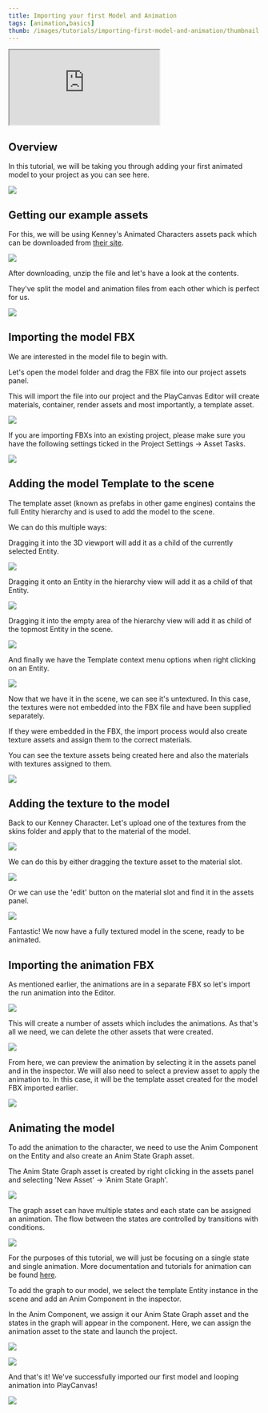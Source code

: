 ```yaml
---
title: Importing your first Model and Animation
tags: [animation,basics]
thumb: /images/tutorials/importing-first-model-and-animation/thumbnail.jpg
---
```


<div className="iframe-container">
    <iframe loading="lazy" src="https://www.youtube.com/embed/r0LYQw7laRA" title="YouTube video player" allow="accelerometer; autoplay; clipboard-write; encrypted-media; gyroscope; picture-in-picture" allowfullscreen></iframe>
</div>

## Overview

In this tutorial, we will be taking you through adding your first animated model to your project as you can see here.

![](/images/tutorials/importing-first-model-and-animation/preview.gif)

## Getting our example assets

For this, we will be using Kenney's Animated Characters assets pack which can be downloaded from [their site][kenney-site].

![](/images/tutorials/importing-first-model-and-animation/kenney-site.jpg)

After downloading, unzip the file and let's have a look at the contents.

They've split the model and animation files from each other which is perfect for us.

![](/images/tutorials/importing-first-model-and-animation/asset-pack-contents.png)

## Importing the model FBX

We are interested in the model file to begin with.

Let's open the model folder and drag the FBX file into our project assets panel.

This will import the file into our project and the PlayCanvas Editor will create materials, container, render assets and most importantly, a template asset.

![](/images/tutorials/importing-first-model-and-animation/importing-model-fbx.gif)

If you are importing FBXs into an existing project, please make sure you have the following settings ticked in the Project Settings -> Asset Tasks.

![](/images/tutorials/importing-first-model-and-animation/asset-tasks-settings.png)

## Adding the model Template to the scene

The template asset (known as prefabs in other game engines) contains the full Entity hierarchy and is used to add the model to the scene.

We can do this multiple ways:

Dragging it into the 3D viewport will add it as a child of the currently selected Entity.

![](/images/tutorials/importing-first-model-and-animation/template-add-scene-view.gif)

Dragging it onto an Entity in the hierarchy view will add it as a child of that Entity.

![](/images/tutorials/importing-first-model-and-animation/template-add-on-entity.gif)

Dragging it into the empty area of the hierarchy view will add it as child of the topmost Entity in the scene.

![](/images/tutorials/importing-first-model-and-animation/template-add-scene-hierarchy-area.gif)

And finally we have the Template context menu options when right clicking on an Entity.

![](/images/tutorials/importing-first-model-and-animation/template-add-context-menu.gif)

Now that we have it in the scene, we can see it's untextured. In this case, the textures were not embedded into the FBX file and have been supplied separately.

If they were embedded in the FBX, the import process would also create texture assets and assign them to the correct materials.

You can see the texture assets being created here and also the materials with textures assigned to them.

![](/images/tutorials/importing-first-model-and-animation/embedded-textures-fbx-example.png)

## Adding the texture to the model

Back to our Kenney Character. Let's upload one of the textures from the skins folder and apply that to the material of the model.

![](/images/tutorials/importing-first-model-and-animation/importing-texture.gif)

We can do this by either dragging the texture asset to the material slot.

![](/images/tutorials/importing-first-model-and-animation/texture-to-material.gif)

Or we can use the 'edit' button on the material slot and find it in the assets panel.

![](/images/tutorials/importing-first-model-and-animation/material-pick-texture.gif)

Fantastic! We now have a fully textured model in the scene, ready to be animated.

## Importing the animation FBX

As mentioned earlier, the animations are in a separate FBX so let's import the run animation into the Editor.

![](/images/tutorials/importing-first-model-and-animation/importing-animation-fbx.gif)

This will create a number of assets which includes the animations. As that's all we need, we can delete the other assets that were created.

![](/images/tutorials/importing-first-model-and-animation/delete-animation-files.png)

From here, we can preview the animation by selecting it in the assets panel and in the inspector. We will also need to select a preview asset to apply the animation to. In this case, it will be the template asset created for the model FBX imported earlier.

![](/images/tutorials/importing-first-model-and-animation/animation-preview.gif)

## Animating the model

To add the animation to the character, we need to use the Anim Component on the Entity and also create an Anim State Graph asset.

The Anim State Graph asset is created by right clicking in the assets panel and selecting 'New Asset' -> 'Anim State Graph'.

![](/images/tutorials/importing-first-model-and-animation/create-anim-state-graph.gif)

The graph asset can have multiple states and each state can be assigned an animation. The flow between the states are controlled by transitions with conditions.

![](/images/tutorials/importing-first-model-and-animation/anim-state-graph.png)

For the purposes of this tutorial, we will just be focusing on a single state and single animation. More documentation and tutorials for animation can be found [here][animation-documentation].

To add the graph to our model, we select the template Entity instance in the scene and add an Anim Component in the inspector.

In the Anim Component, we assign it our Anim State Graph asset and the states in the graph will appear in the component. Here, we can assign the animation asset to the state and launch the project.

![](/images/tutorials/importing-first-model-and-animation/add-anim-component.gif)

![](/images/tutorials/importing-first-model-and-animation/add-animation-to-anim.gif)

And that's it! We've successfully imported our first model and looping animation into PlayCanvas!

![](/images/tutorials/importing-first-model-and-animation/preview.gif)

[kenney-site]: https://www.kenney.nl/assets/animated-characters
[animation-documentation]: /user-manual/animation/
